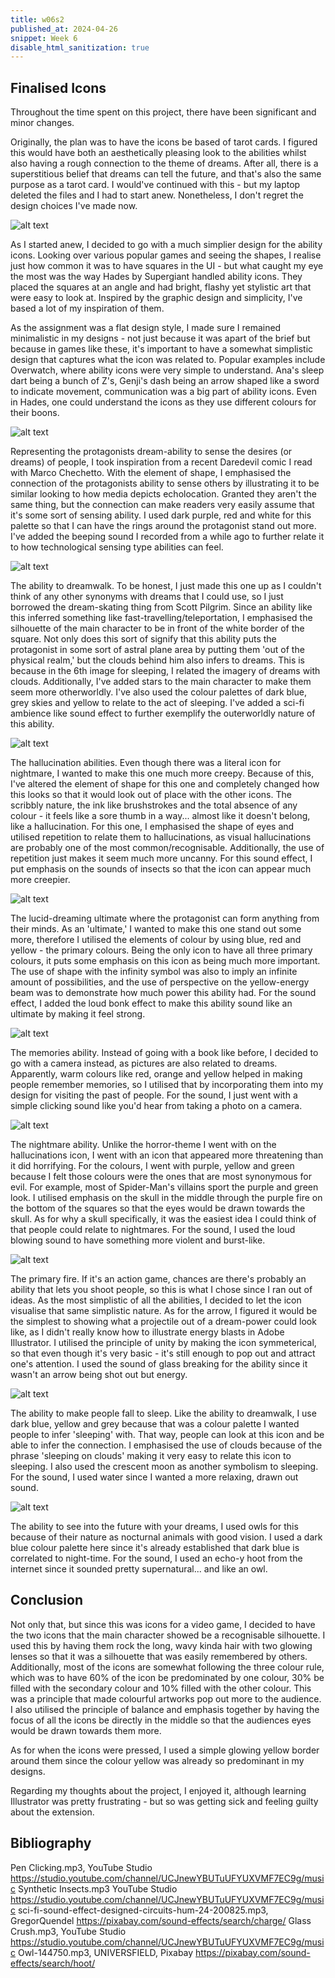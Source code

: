 ```yaml
---
title: w06s2
published_at: 2024-04-26
snippet: Week 6
disable_html_sanitization: true
---
```


## Finalised Icons

Throughout the time spent on this project, there have been significant and minor changes.

Originally, the plan was to have the icons be based of tarot cards. I figured this would have both an aesthetically pleasing look to the abilities whilst also having a rough connection to the theme of dreams. After all, there is a superstitious belief that dreams can tell the future, and that's also the same purpose as a tarot card. I would've continued with this - but my laptop deleted the files and I had to start anew. Nonetheless, I don't regret the design choices I've made now.

![alt text](/w06s2/image-1.png)

As I started anew, I decided to go with a much simplier design for the ability icons. Looking over various popular games and seeing the shapes, I realise just how common it was to have squares in the UI - but what caught my eye the most was the way Hades by Supergiant handled ability icons. They placed the squares at an angle and had bright, flashy yet stylistic art that were easy to look at. Inspired by the graphic design and simplicity, I've based a lot of my inspiration of them.

As the assignment was a flat design style, I made sure I remained minimalistic in my designs - not just because it was apart of the brief but because in games like these, it's important to have a somewhat simplistic design that captures what the icon was related to. Popular examples include Overwatch, where ability icons were very simple to understand. Ana's sleep dart being a bunch of Z's, Genji's dash being an arrow shaped like a sword to indicate movement, communication was a big part of ability icons. Even in Hades, one could understand the icons as they use different colours for their boons.

![alt text](/w06s2/image-2.png)

Representing the protagonists dream-ability to sense the desires (or dreams) of people, I took inspiration from a recent Daredevil comic I read with Marco Chechetto. With the element of shape, I emphasised the connection of the protagonists ability to sense others by illustrating it to be similar looking to how media depicts echolocation. Granted they aren't the same thing, but the connection can make readers very easily assume that it's some sort of sensing ability. I used dark purple, red and white for this palette so that I can have the rings around the protagonist stand out more. I've added the beeping sound I recorded from a while ago to further relate it to how technological sensing type abilities can feel.

![alt text](/w06s2/image-3.png)

The ability to dreamwalk. To be honest, I just made this one up as I couldn't think of any other synonyms with dreams that I could use, so I just borrowed the dream-skating thing from Scott Pilgrim. Since an ability like this inferred something like fast-travelling/teleportation, I emphasised the silhouette of the main character to be in front of the white border of the square. Not only does this sort of signify that this ability puts the protagonist in some sort of astral plane area by putting them 'out of the physical realm,' but the clouds behind him also infers to dreams. This is because in the 6th image for sleeping, I related the imagery of dreams with clouds. Additionally, I've added stars to the main character to make them seem more otherworldly. I've also used the colour palettes of dark blue, grey skies and yellow to relate to the act of sleeping. I've added a sci-fi ambience like sound effect to further exemplify the outerworldly nature of this ability.

![alt text](/w06s2/image-4.png)

The hallucination abilities. Even though there was a literal icon for nightmare, I wanted to make this one much more creepy. Because of this, I've altered the element of shape for this one and completely changed how this looks so that it would look out of place with the other icons. The scribbly nature, the ink like brushstrokes and the total absence of any colour - it feels like a sore thumb in a way... almost like it doesn't belong, like a hallucination. For this one, I emphasised the shape of eyes and utilised repetition to relate them to hallucinations, as visual hallucinations are probably one of the most common/recognisable. Additionally, the use of repetition just makes it seem much more uncanny. For this sound effect, I put emphasis on the sounds of insects so that the icon can appear much more creepier.

![alt text](/w06s2/image-5.png)

The lucid-dreaming ultimate where the protagonist can form anything from their minds. As an 'ultimate,' I wanted to make this one stand out some more, therefore I utilised the elements of colour by using blue, red and yellow - the primary colours. Being the only icon to have all three primary colours, it puts some emphasis on this icon as being much more important. The use of shape with the infinity symbol was also to imply an infinite amount of possibilities, and the use of perspective on the yellow-energy beam was to demonstrate how much power this ability had. For the sound effect, I added the loud bonk effect to make this ability sound like an ultimate by making it feel strong.

![alt text](/w06s2/image-6.png)

The memories ability. Instead of going with a book like before, I decided to go with a camera instead, as pictures are also related to dreams. Apparently, warm colours like red, orange and yellow helped in making people remember memories, so I utilised that by incorporating them into my design for visiting the past of people. For the sound, I just went with a simple clicking sound like you'd hear from taking a photo on a camera.

![alt text](/w06s2/image-7.png)

The nightmare ability. Unlike the horror-theme I went with on the hallucinations icon, I went with an icon that appeared more threatening than it did horrifying. For the colours, I went with purple, yellow and green because I felt those colours were the ones that are most synonymous for evil. For example, most of Spider-Man's villains sport the purple and green look. I utilised emphasis on the skull in the middle through the purple fire on the bottom of the squares so that the eyes would be drawn towards the skull. As for why a skull specifically, it was the easiest idea I could think of that people could relate to nightmares. For the sound, I used the loud blowing sound to have something more violent and burst-like.

![alt text](/w06s2/image-8.png)

The primary fire. If it's an action game, chances are there's probably an ability that lets you shoot people, so this is what I chose since I ran out of ideas. As the most simplistic of all the abilities, I decided to let the icon visualise that same simplistic nature. As for the arrow, I figured it would be the simplest to showing what a projectile out of a dream-power could look like, as I didn't really know how to illustrate energy blasts in Adobe Illustrator. I utilised the principle of unity by making the icon symmeterical, so that even though it's very basic - it's still enough to pop out and attract one's attention. I used the sound of glass breaking for the ability since it wasn't an arrow being shot out but energy.

![alt text](/w06s2/image-9.png)

The ability to make people fall to sleep. Like the ability to dreamwalk, I use dark blue, yellow and grey because that was a colour palette I wanted people to infer 'sleeping' with. That way, people can look at this icon and be able to infer the connection. I emphasised the use of clouds because of the phrase 'sleeping on clouds' making it very easy to relate this icon to sleeping. I also used the crescent moon as another symbolism to sleeping. For the sound, I used water since I wanted a more relaxing, drawn out sound.

![alt text](/w06s2/image-10.png)

The ability to see into the future with your dreams, I used owls for this because of their nature as nocturnal animals with good vision. I used a dark blue colour palette here since it's already established that dark blue is correlated to night-time. For the sound, I used an echo-y hoot from the internet since it sounded pretty supernatural... and like an owl.

## Conclusion

Not only that, but since this was icons for a video game, I decided to have the two icons that the main character showed be a recognisable silhouette. I used this by having them rock the long, wavy kinda hair with two glowing lenses so that it was a silhouette that was easily remembered by others. Additionally, most of the icons are somewhat following the three colour rule, which was to have 60% of the icon be predominated by one colour, 30% be filled with the secondary colour and 10% filled with the other colour. This was a principle that made colourful artworks pop out more to the audience. I also utilised the principle of balance and emphasis together by having the focus of all the icons be directly in the middle so that the audiences eyes would be drawn towards them more. 

As for when the icons were pressed, I used a simple glowing yellow border around them since the colour yellow was already so predominant in my designs.

Regarding my thoughts about the project, I enjoyed it, although learning Illustrator was pretty frustrating - but so was getting sick and feeling guilty about the extension. 

## Bibliography
Pen Clicking.mp3, YouTube Studio https://studio.youtube.com/channel/UCJnewYBUTuUFYUXVMF7EC9g/music
Synthetic Insects.mp3 YouTube Studio https://studio.youtube.com/channel/UCJnewYBUTuUFYUXVMF7EC9g/music
sci-fi-sound-effect-designed-circuits-hum-24-200825.mp3, GregorQuendel https://pixabay.com/sound-effects/search/charge/ 
Glass Crush.mp3, YouTube Studio https://studio.youtube.com/channel/UCJnewYBUTuUFYUXVMF7EC9g/music
Owl-144750.mp3, UNIVERSFIELD, Pixabay https://pixabay.com/sound-effects/search/hoot/